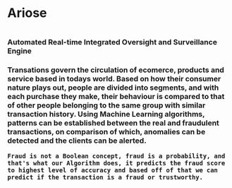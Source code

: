 <h1> Ariose <h1>
<h3> Automated Real-time Integrated Oversight and Surveillance Engine <h3>

  <section 1>
    Transations govern the circulation of ecomerce, products and service based in todays world. 
Based on how their consumer nature plays out, people are divided into segments, and with each purchase they make, their behaviour is compared to that of other people belonging to the same group with similar transaction history. Using Machine Learning algorithms, patterns can be established between the real and fraudulent transactions, on comparison of which, anomalies can be detected and the clients can be alerted.

    Fraud is not a Boolean concept, fraud is a probability, and that's what our Algorithm does, it predicts the fraud score to highest level of accuracy and based off of that we can predict if the transaction is a fraud or trustworthy.
